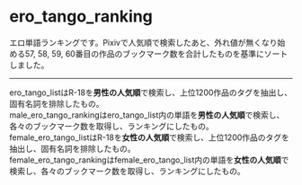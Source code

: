 # ero_tango_ranking

エロ単語ランキングです。Pixivで人気順で検索したあと、外れ値が無くなり始める57, 58, 59, 60番目の作品のブックマーク数を合計したものを基準にソートしました。
***
ero_tango_listはR-18を**男性の人気順**で検索し、上位1200作品のタグを抽出し、固有名詞を排除したもの。\
male_ero_tango_rankingはero_tango_list内の単語を**男性の人気順**で検索し、各々のブックマーク数を取得し、ランキングにしたもの。\
female_ero_tango_listはR-18を**女性の人気順**で検索し、上位1200作品のタグを抽出し、固有名詞を排除したもの。\
female_ero_tango_rankingはfemale_ero_tango_list内の単語を**女性の人気順**で検索し、各々のブックマーク数を取得し、ランキングにしたもの。

